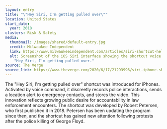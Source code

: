 ```yaml
---
layout: entry
title: "\"Hey Siri, I'm getting pulled over\""
location: United States
start_date:
  year: 2018
clusters: Risk & Safety
media:
  thumbnail: /images/shared/default-entry.jpg
  credit: Milwaukee Independent
  link: https://www.milwaukeeindependent.com/articles/siri-shortcut-helps-black-drivers-safely-record-encounters-police-traffic-stops/
  alt: Screenshot of the iOS Siri interface showing the shortcut voice command
    "Hey Siri, I'm getting pulled over."
source: The Verge
source_link: https://www.theverge.com/2020/6/17/21293996/siri-iphone-shortcut-pulled-over-police-starts-recording-video
---
```

The "Hey Siri, I'm getting pulled over" shortcut was introduced for iPhones. Activated by voice command, it discreetly records police interactions, sends a location alert to emergency contacts, and stores the video. This innovation reflects growing public desire for accountability in law enforcement encounters. The shortcut was developed by Robert Petersen, who first published it in 2018. Petersen has been updating the program since then, and the shortcut has gained new attention following protests after the police killing of George Floyd.